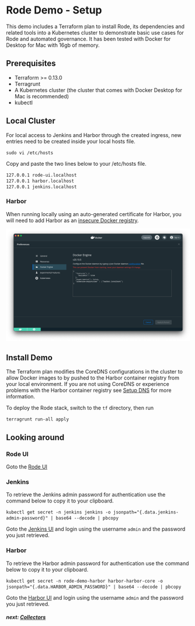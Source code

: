 # Rode Demo - Setup

This demo includes a Terraform plan to install Rode, its dependencies and related tools into a Kubernetes cluster to demonstrate basic use cases for Rode and automated governance. It has been tested with Docker for Desktop for Mac with 16gb of memory.

## Prerequisites

- Terraform >= 0.13.0
- Terragrunt
- A Kubernetes cluster (the cluster that comes with Docker Desktop for Mac is recommended)
- kubectl

## Local Cluster

For local access to Jenkins and Harbor through the created ingress, new entries need to be created inside your local hosts file.
```
sudo vi /etc/hosts
```

Copy and paste the two lines below to your /etc/hosts file.
```
127.0.0.1 rode-ui.localhost
127.0.0.1 harbor.localhost
127.0.0.1 jenkins.localhost
```

### Harbor

When running locally using an auto-generated certificate for Harbor, you will need to add Harbor as an [insecure Docker registry](https://docs.docker.com/registry/insecure/).

<img src="./img/docker-insecure-registries.png" width="800">

## Install Demo

The Terraform plan modifies the CoreDNS configurations in the cluster to allow Docker images to by pushed to the Harbor container registry from your local environment. If you are not using CoreDNS or experience problems with the Harbor container registry see [Setup DNS](1-Setup-DNS.md) for more information.

To deploy the Rode stack, switch to the `tf` directory, then run

```
terragrunt run-all apply
```

## Looking around

### Rode UI

Goto the [Rode UI](http://rode-ui.localhost)

### Jenkins 

To retrieve the Jenkins admin password for authentication use the command below to copy it to your clipboard.

```
kubectl get secret -n jenkins jenkins -o jsonpath="{.data.jenkins-admin-password}" | base64 --decode | pbcopy
```

Goto the [Jenkins UI](http://jenkins.localhost) and login using the username `admin` and the password you just retrieved.

### Harbor

To retrieve the Harbor admin password for authentication use the command below to copy it to your clipboard.

```
kubectl get secret -n rode-demo-harbor harbor-harbor-core -o jsonpath="{.data.HARBOR_ADMIN_PASSWORD}" | base64 --decode | pbcopy
```

Goto the [Harbor UI](http://harbor.localhost) and login using the username `admin` and the password you just retrieved.

##### next: [Collectors](3-Collectors.md)
